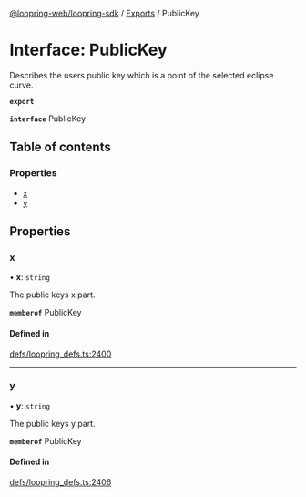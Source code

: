 [@loopring-web/loopring-sdk](../README.md) / [Exports](../modules.md) / PublicKey

# Interface: PublicKey

Describes the users public key which is a point of the selected eclipse curve.

**`export`**

**`interface`** PublicKey

## Table of contents

### Properties

- [x](PublicKey.md#x)
- [y](PublicKey.md#y)

## Properties

### x

• **x**: `string`

The public keys x part.

**`memberof`** PublicKey

#### Defined in

[defs/loopring_defs.ts:2400](https://github.com/Loopring/loopring_sdk/blob/81e0b16/src/defs/loopring_defs.ts#L2400)

___

### y

• **y**: `string`

The public keys y part.

**`memberof`** PublicKey

#### Defined in

[defs/loopring_defs.ts:2406](https://github.com/Loopring/loopring_sdk/blob/81e0b16/src/defs/loopring_defs.ts#L2406)
